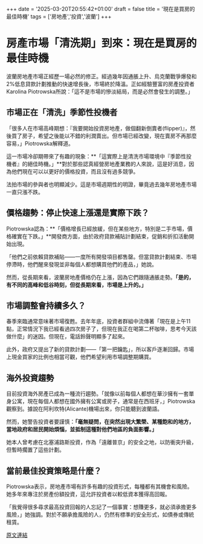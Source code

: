+++
date = '2025-03-20T20:55:42+01:00'
draft = false
title = '現在是買房的最佳時機'
tags = ['房地產','投資','波蘭']
+++

#  房產市場「清洗期」到來：現在是買房的最佳時機

波蘭房地產市場正經歷一場必然的修正。經過幾年因通脹上升、烏克蘭戰爭爆發和2%低息貸款計劃推動的快速增長後，市場終於降溫。正如經驗豐富的房產投資者Karolina Piotrowska所說：「這不是市場的慘淡結局，而是必然會發生的調整。」

## 市場正在「清洗」季節性投機者

「很多人在市場高峰期想：『我要開始投資房地產，做個翻新倒賣者(flipper)』，然後買了房子，希望之後能以不錯的利潤賣出。但市場已經改變，現在賣房不再那麼容易，」Piotrowska解釋道。

這一市場冷卻期帶來了有趣的現象：**「這實際上是清洗市場環境中『季節性投機者』的絕佳時機。」**對於那些認真經營房地產業務的人來說，這是好消息，因為他們現在可以以更好的價格投資，而且沒有過多競爭。

法拍市場的參與者也明顯減少。這是市場週期性的明證，畢竟過去幾年房地產市場一直只漲不跌。

## 價格趨勢：停止快速上漲還是實際下跌？

Piotrowska認為：**「價格增長已經放緩，但在某些地方，特別是二手市場，價格確實在下跌。」**開發商方面，由於政府貸款補貼計劃結束，促銷和折扣活動開始出現。

「他們之前依賴貸款補貼——一度所有開發項目都售罄。但當貸款計劃結束、市場停滯時，他們醒來發現並非每個人都想購買他們的產品，」她說。

然而，從長期來看，波蘭房地產價格仍在上漲，因為它們跟隨通脹走勢。**「是的，有不同的高峰和低谷時刻，但從長期來看，市場是上升的。」**

## 市場調整會持續多久？

春季來臨通常意味著市場復甦。去年年底，投資者群組中流傳著「現在是上午11點，正常情況下我已經看過四次房子了，但現在我正在喝第二杯咖啡，思考今天該做什麼」的迷因。但現在，電話鈴聲明顯多了起來。

此外，政府又提出了新的貸款計劃——「第一把鑰匙」，所以客戶逐漸回歸。市場上現金買家的比例也相當可觀，他們希望利用市場調整期購買。

## 海外投資趨勢

目前投資海外房產已成為一種流行趨勢。「就像以前每個人都想在華沙擁有一套單身公寓，現在每個人都想在國外擁有公寓或房子，通常是在西班牙，」Piotrowska觀察到。據說在阿利坎特(Alicante)機場出來，你只能聽到波蘭語。

然而，她警告投資者要謹慎：**「毫無疑問，在突然出現大繁榮、某種飽和的地方，當地政府和居民開始煩惱，並抵制這種對他們地區的負面影響。」**

她本人曾考慮在北塞浦路斯投資，作為「遠離普京」的安全之地，以防衝突升級，但暫時擱置了這些計劃。

## 當前最佳投資策略是什麼？

Piotrowska表示，房地產市場有許多有趣的投資形式，每種都有其機會和風險。她多年來專注於房產份額投資，這允許投資者以較低資本獲得高回報。

「我覺得很多尋求最高投資回報的人忘記了一個事實：想賺更多，就必須承擔更多風險，」她強調。對於不願承擔風險的人，仍然有標準的安全形式，如債券或傳統租賃。



[原文連結](https://www.forbes.pl/inwestowanie/czyszczenie-rynku-nieruchomosci-fliperka-jesli-kupowac-mieszkanie-to-teraz/3fn9x9b)

